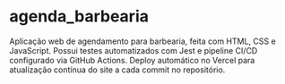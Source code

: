 # agenda_barbearia
Aplicação web de agendamento para barbearia, feita com HTML, CSS e JavaScript. Possui testes automatizados com Jest e pipeline CI/CD configurado via GitHub Actions. Deploy automático no Vercel para atualização contínua do site a cada commit no repositório.
